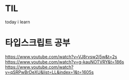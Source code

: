 # TIL
today i learn
# 타입스크립트 공부
https://www.youtube.com/watch?v=VJ8rvsw2j5w&t=2s
https://www.youtube.com/watch?v=g-kauNOTVRY&t=186s
https://www.youtube.com/watch?v=qSRPwBrDeXU&list=LL&index=1&t=1605s
